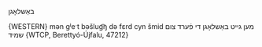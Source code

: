 באַשלאָגן

{WESTERN}
mən gʲeˑt bəšlug͡ŋ də fɛrd cyn šmid מען גייט באַשלאָגן די פֿערד צום שמיד {WTCP, Berettyó-Újfalu, 47212}
